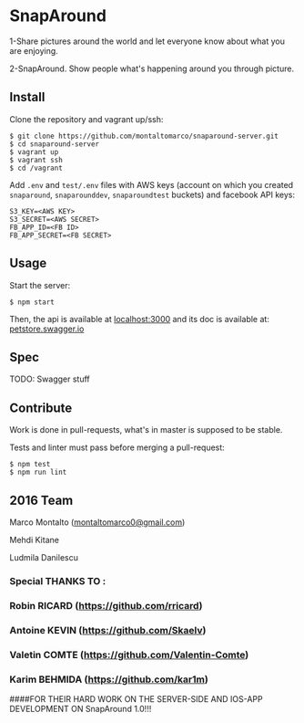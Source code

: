 # SnapAround

1-Share pictures around the world and let everyone know about what you are enjoying.

2-SnapAround. Show people what's happening around you through picture.

## Install

Clone the repository and vagrant up/ssh:

```shell
$ git clone https://github.com/montaltomarco/snaparound-server.git
$ cd snaparound-server
$ vagrant up
$ vagrant ssh
$ cd /vagrant
```

Add `.env` and `test/.env` files with AWS keys (account on which you created 
`snaparound`, `snaparounddev`, `snaparoundtest` buckets) and facebook API keys:

```
S3_KEY=<AWS KEY>
S3_SECRET=<AWS SECRET>
FB_APP_ID=<FB ID>
FB_APP_SECRET=<FB SECRET>
```

## Usage

Start the server:

```shell
$ npm start
```

Then, the api is available at [localhost:3000](http://localhost:3000) and its
doc is available at: [petstore.swagger.io](http://petstore.swagger.io/?url=http://localhost:3000/v1.0/spec.json)

## Spec

TODO: Swagger stuff

## Contribute

Work is done in pull-requests, what's in master is supposed to be stable.

Tests and linter must pass before merging a pull-request:

```shell
$ npm test
$ npm run lint
```

## 2016 Team

Marco Montalto
 ([montaltomarco0@gmail.com](mailto:montaltomarco0@gmail.com)) 

Mehdi Kitane

Ludmila Danilescu
 
 
 
### Special THANKS TO : 
### Robin RICARD (https://github.com/rricard)
### Antoine KEVIN (https://github.com/Skaelv)
### Valetin COMTE (https://github.com/Valentin-Comte)
### Karim BEHMIDA (https://github.com/kar1m) 

####FOR THEIR HARD WORK ON THE SERVER-SIDE AND IOS-APP DEVELOPMENT ON SnapAround 1.0!!!
